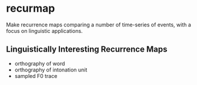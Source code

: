 # recurmap
Make recurrence maps comparing a number of time-series of events, with a focus on linguistic applications.

## Linguistically Interesting Recurrence Maps

- orthography of word
- orthography of intonation unit
- sampled F0 trace

